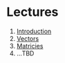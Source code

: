 # Lectures

1. [Introduction](https://docs.google.com/presentation/d/1X_D0FQLsrIdvNEt6M5Ojks7dL_GKCgtWrORWKajmgUg)
2. [Vectors](https://docs.google.com/presentation/d/1oGSmNs_fzIQrFJpQfZZm0kKPcl5xMrtweVTXZqQgsgU)
3. [Matricies](https://docs.google.com/presentation/d/1xcBlORgmDGkL8asIX4s1zgGfFLEAviCYJpyJOtADnfk)
4. ...TBD


